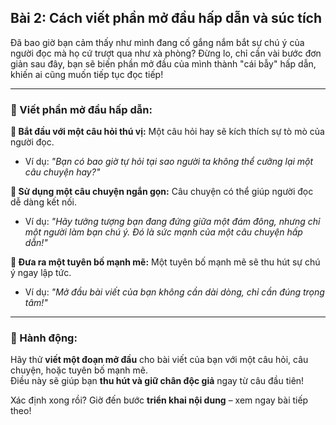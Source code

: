 ## Bài 2: Cách viết phần mở đầu hấp dẫn và súc tích

Đã bao giờ bạn cảm thấy như mình đang cố gắng nắm bắt sự chú ý của người đọc mà họ cứ trượt qua như xà phòng? Đừng lo, chỉ cần vài bước đơn giản sau đây, bạn sẽ biến phần mở đầu của mình thành "cái bẫy" hấp dẫn, khiến ai cũng muốn tiếp tục đọc tiếp! 

---

### 📌 Viết phần mở đầu hấp dẫn:

**🔹 Bắt đầu với một câu hỏi thú vị:**
Một câu hỏi hay sẽ kích thích sự tò mò của người đọc.  
- Ví dụ: *"Bạn có bao giờ tự hỏi tại sao người ta không thể cưỡng lại một câu chuyện hay?"*

**🔹 Sử dụng một câu chuyện ngắn gọn:**
Câu chuyện có thể giúp người đọc dễ dàng kết nối.  
- Ví dụ: *"Hãy tưởng tượng bạn đang đứng giữa một đám đông, nhưng chỉ một người làm bạn chú ý. Đó là sức mạnh của một câu chuyện hấp dẫn!"*

**🔹 Đưa ra một tuyên bố mạnh mẽ:**
Một tuyên bố mạnh mẽ sẽ thu hút sự chú ý ngay lập tức.  
- Ví dụ: *"Mở đầu bài viết của bạn không cần dài dòng, chỉ cần đúng trọng tâm!"*

---

### 🚀 Hành động:

Hãy thử **viết một đoạn mở đầu** cho bài viết của bạn với một câu hỏi, câu chuyện, hoặc tuyên bố mạnh mẽ.  
Điều này sẽ giúp bạn **thu hút và giữ chân độc giả** ngay từ câu đầu tiên!  

Xác định xong rồi? Giờ đến bước **triển khai nội dung** – xem ngay bài tiếp theo!